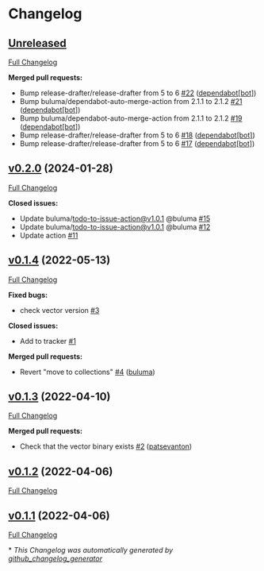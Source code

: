 # Changelog

## [Unreleased](https://github.com/buluma/ansible-role-vector/tree/HEAD)

[Full Changelog](https://github.com/buluma/ansible-role-vector/compare/v0.2.0...HEAD)

**Merged pull requests:**

- Bump release-drafter/release-drafter from 5 to 6 [\#22](https://github.com/buluma/ansible-role-vector/pull/22) ([dependabot[bot]](https://github.com/apps/dependabot))
- Bump buluma/dependabot-auto-merge-action from 2.1.1 to 2.1.2 [\#21](https://github.com/buluma/ansible-role-vector/pull/21) ([dependabot[bot]](https://github.com/apps/dependabot))
- Bump buluma/dependabot-auto-merge-action from 2.1.1 to 2.1.2 [\#19](https://github.com/buluma/ansible-role-vector/pull/19) ([dependabot[bot]](https://github.com/apps/dependabot))
- Bump release-drafter/release-drafter from 5 to 6 [\#18](https://github.com/buluma/ansible-role-vector/pull/18) ([dependabot[bot]](https://github.com/apps/dependabot))
- Bump release-drafter/release-drafter from 5 to 6 [\#17](https://github.com/buluma/ansible-role-vector/pull/17) ([dependabot[bot]](https://github.com/apps/dependabot))

## [v0.2.0](https://github.com/buluma/ansible-role-vector/tree/v0.2.0) (2024-01-28)

[Full Changelog](https://github.com/buluma/ansible-role-vector/compare/v0.1.4...v0.2.0)

**Closed issues:**

- Update buluma/todo-to-issue-action@v1.0.1 @buluma [\#15](https://github.com/buluma/ansible-role-vector/issues/15)
- Update buluma/todo-to-issue-action@v1.0.1 @buluma [\#12](https://github.com/buluma/ansible-role-vector/issues/12)
- Update action [\#11](https://github.com/buluma/ansible-role-vector/issues/11)

## [v0.1.4](https://github.com/buluma/ansible-role-vector/tree/v0.1.4) (2022-05-13)

[Full Changelog](https://github.com/buluma/ansible-role-vector/compare/v0.1.3...v0.1.4)

**Fixed bugs:**

- check vector version [\#3](https://github.com/buluma/ansible-role-vector/issues/3)

**Closed issues:**

- Add to tracker [\#1](https://github.com/buluma/ansible-role-vector/issues/1)

**Merged pull requests:**

- Revert "move to collections" [\#4](https://github.com/buluma/ansible-role-vector/pull/4) ([buluma](https://github.com/buluma))

## [v0.1.3](https://github.com/buluma/ansible-role-vector/tree/v0.1.3) (2022-04-10)

[Full Changelog](https://github.com/buluma/ansible-role-vector/compare/v0.1.2...v0.1.3)

**Merged pull requests:**

- Check that the vector binary exists [\#2](https://github.com/buluma/ansible-role-vector/pull/2) ([patsevanton](https://github.com/patsevanton))

## [v0.1.2](https://github.com/buluma/ansible-role-vector/tree/v0.1.2) (2022-04-06)

[Full Changelog](https://github.com/buluma/ansible-role-vector/compare/v0.1.1...v0.1.2)

## [v0.1.1](https://github.com/buluma/ansible-role-vector/tree/v0.1.1) (2022-04-06)

[Full Changelog](https://github.com/buluma/ansible-role-vector/compare/bfbdd6b3bdb18884a6e8ab126d6feba9bc7812b0...v0.1.1)



\* *This Changelog was automatically generated by [github_changelog_generator](https://github.com/github-changelog-generator/github-changelog-generator)*
